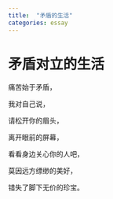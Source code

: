 ```yaml
---
title:  "矛盾的生活"
categories: essay
---
```


<div class="txt-center" markdown="1">

# 矛盾对立的生活

痛苦始于矛盾，

我对自己说，

请松开你的眉头，

离开眼前的屏幕，

看看身边关心你的人吧，

莫因远方缥缈的美好，

错失了脚下无价的珍宝。

</div>